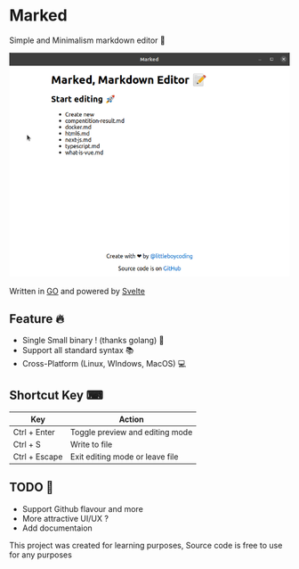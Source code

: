 # Marked
Simple and Minimalism markdown editor 🚀

![Marked in action](usage.gif)

Written in [GO](https://golang.org/) and powered by [Svelte](https://svelte.dev/)

## Feature 🔥
- Single Small binary ! (thanks golang) 🧰
- Support all standard syntax 📚
- Cross-Platform (Linux, WIndows, MacOS) 💻

## Shortcut Key ⌨
| Key | Action |
|---|---|
| Ctrl + Enter | Toggle preview and editing mode |
| Ctrl + S | Write to file |
| Ctrl + Escape | Exit editing mode or leave file |

## TODO 📝
- Support Github flavour and more
- More attractive UI/UX ?
- Add documentaion

This project was created for learning purposes, Source code is free to use for any purposes

